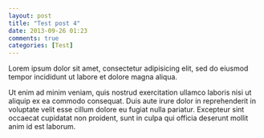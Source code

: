 ```yaml
---
layout: post
title: "Test post 4"
date: 2013-09-26 01:23
comments: true
categories: [Test]
---
```


Lorem ipsum dolor sit amet, consectetur adipisicing elit,
sed do eiusmod tempor incididunt ut labore et dolore magna aliqua.
<!-- more -->
Ut enim ad minim veniam, quis nostrud exercitation ullamco laboris
nisi ut aliquip ex ea commodo consequat. Duis aute irure dolor in
reprehenderit in voluptate velit esse cillum dolore eu fugiat nulla pariatur.
Excepteur sint occaecat cupidatat non proident, sunt in culpa qui
officia deserunt mollit anim id est laborum.
